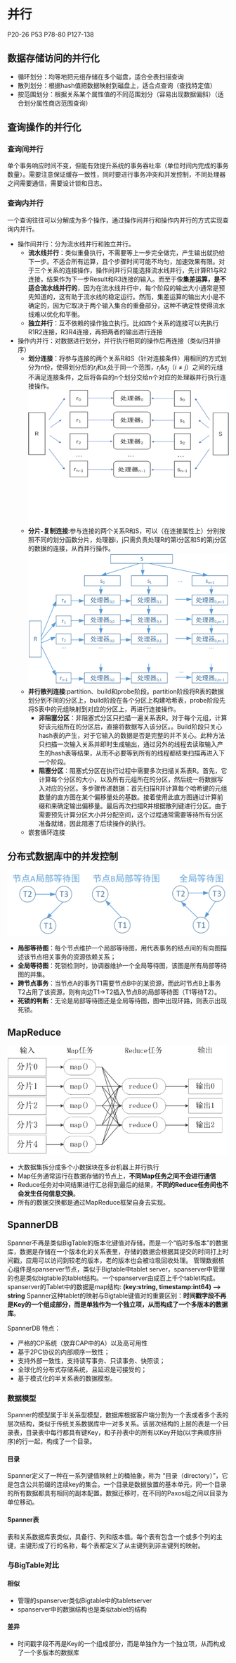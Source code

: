 # 并行

P20-26 P53 P78-80 P127-138

## 数据存储访问的并行化

- 循环划分：均等地把元组存储在多个磁盘，适合全表扫描查询
- 散列划分：根据hash值把数据映射到磁盘上，适合点查询（查找特定值）
- 按范围划分：根据关系某个属性值的不同范围划分（容易出现数据偏斜）（适合划分属性商店范围查询）

## 查询操作的并行化

### 查询间并行

单个事务响应时间不变，但能有效提升系统的事务吞吐率（单位时间内完成的事务数量）。需要注意保证缓存一致性，同时要进行事务冲突和并发控制，不同处理器之间需要通信，需要设计锁和日志。

### 查询内并行

一个查询往往可以分解成为多个操作，通过操作间并行和操作内并行的方式实现查询内并行。

- 操作间并行：分为流水线并行和独立并行。
  - **流水线并行**：类似重叠执行，不需要等上一步完全做完，产生输出就扔给下一步。不适合所有运算，且个步骤时间可能不均匀，加速效果有限。对于三个关系的连接操作，操作间并行只能选择流水线并行，先计算R1与R2连接，结果作为下一步Result和R3连接的输入。而至于像**集差运算，是不适合流水线并行的**，因为在流水线并行中，每个阶段的输出大小通常是预先知道的，这有助于流水线的稳定运行。然而，集差运算的输出大小是不确定的，因为它取决于两个输入集合的重叠部分，这种不确定性使得流水线难以优化和平衡。
  - **独立并行**：互不依赖的操作独立执行。比如四个关系的连接可以先执行R1R2连接，R3R4连接，再把两者的输出进行连接
- 操作内并行：对数据进行划分，并行执行相同的操作后再连接（类似归并排序）
  - **划分连接**：将参与连接的两个关系R和S（针对连接条件）用相同的方式划分为n份，使得划分后的$r_i$和$s_i$处于同一个范围，$r_i \& s_j （i≠j）$之间的元组不满足连接条件，之后将各自的n个划分交给n个对应的处理器并行执行连接操作。![划分连接](imgs/image-2.png)
  - **分片-复制连接**:参与连接的两个关系R和S，可以（在连接属性上）分别按照不同的划分函数分片，处理器i，j只需负责处理R的第i分区和S的第j分区的数据的连接，从而并行操作。![分片复制连接](imgs/image-1.png)
  - **并行散列连接**:partition、build和probe阶段。partition阶段将R表的数据划分到不同的分区上，build阶段在各个分区上构建哈希表，probe阶段先将S表中的元组映射到对应的分区上，再进行连接操作。
    - **非阻塞分区**：非阻塞式分区只扫描一遍关系表R。对于每个元组，计算好该元组所在的分区后，直接将数据写入该分区。。Build阶段只关心hash表的产生，对于它输入的数据是否是完整的并不关心。此种方法只扫描一次输入关系并即时生成输出，通过另外的线程去读取输入产生的hash表等结果，从而不必要等到所有的线程都结束扫描再进入下一个阶段。
    - **阻塞分区**：阻塞式分区在执行过程中需要多次扫描关系表R。首先，它计算每个分区的大小，以及所有元组所在的分区，然后统一将数据写入对应的分区。多步骤传递数据：首先扫描R并计算每个哈希键的元组数量的直方图在某个偏移量处的基数。接着使用此直方图通过计算前缀和来确定输出偏移量。最后再次扫描R并根据散列键进行分区。由于需要预先计算分区大小并分配空间，这个过程通常需要等待所有分区准备就绪，因此阻塞了后续操作的执行。
  - 嵌套循环连接

## 分布式数据库中的并发控制

![事务等待图](image.png)

- **局部等待图**：每个节点维护一个局部等待图，用代表事务的结点间的有向图描述该节点相关事务的资源依赖关系；
- **全局等待图**：死锁检测时，协调器维护一个全局等待图，该图是所有局部等待图的并集。
- **跨节点事务**：当节点A的事务T1需要节点B中的某资源，而此时节点B上事务T2占用了该资源，则有向边T1→T2插入节点B的局部等待图（T1等待T2）。
- **死锁的判断**：无论是局部等待图还是全局等待图，图中出现环路，则表示出现死锁。

## MapReduce

![MapReduce流程](image-1.png)

- 大数据集拆分成多个小数据块在多台机器上并行执行
- Map任务通常运行在数据存储的节点上，**不同Map任务之间不会进行通信**
- Reduce任务对中间结果进行汇总得到最后的结果，**不同的Reduce任务间也不会发生任何信息交换**。
- 所有的数据交换都是通过MapReduce框架自身去实现。

## SpannerDB

Spanner不再是类似BigTable的版本化键值对存储，而是一个“临时多版本”的数据库，数据是存储在一个版本化的关系表里，存储的数据会根据其提交的时间打上时间戳，应用可以访问到较老的版本，老的版本也会被垃圾回收处理。
管理数据核心组件是spanserver节点，类似于Bigtable中tablet server，spanserver中管理的也是类似bigtable的tablet结构。一个spanserver由成百上千个tablet构成。
spanserver的Tablet中的数据是map结构:
**(key:string, timestamp:int64) –> string**
Spanner这种tablet的映射与Bigtable键值对的重要区别：**时间戳字段不再是Key的一个组成部分，而是单独作为一个独立项，从而构成了一个多版本的数据库**。

SpannerDB 特点：

- 严格的CP系统（放弃CAP中的A）以及高可用性
- 基于2PC协议的内部顺序一致性；
- 支持外部一致性，支持读写事务、只读事务、快照读；
- 全球化的分布式存储系统，且延迟是可接受的；
- 基于模式化的半关系表的数据模型。

### 数据模型

Spanner的模型属于半关系型模型，数据库根据客户端分割为一个表或者多个表的层次结构，类似于传统关系数据库中一对多关系。该层次结构的上层的表是一个目录表，目录表中每行都具有键Key，和子孙表中的所有以Key开始(以字典顺序排序)的行一起，构成了一个目录。

#### 目录

Spanner定义了一种在一系列键值映射上的桶抽象，称为 “目录（directory）”，它是包含公共前缀的连续key的集合。一个目录是数据放置的基本单元，同一个目录的所有数据都具有相同的副本配置。数据迁移时，在不同的Paxos组之间以目录为单位移动。

#### Spanner表

表和关系数据库表类似，具备行、列和版本值。每个表有包含一个或多个列的主键，主键形成了行的名称，每个表都定义了从主键列到非主键列的映射。

### 与BigTable对比

#### 相似

- 管理的spanserver类似Bigtable中的tabletserver
- spanserver中的数据结构也是类似tablet的结构
  
#### 差异

- 时间戳字段不再是Key的一个组成部分，而是单独作为一个独立项，从而构成了一个多版本的数据库
